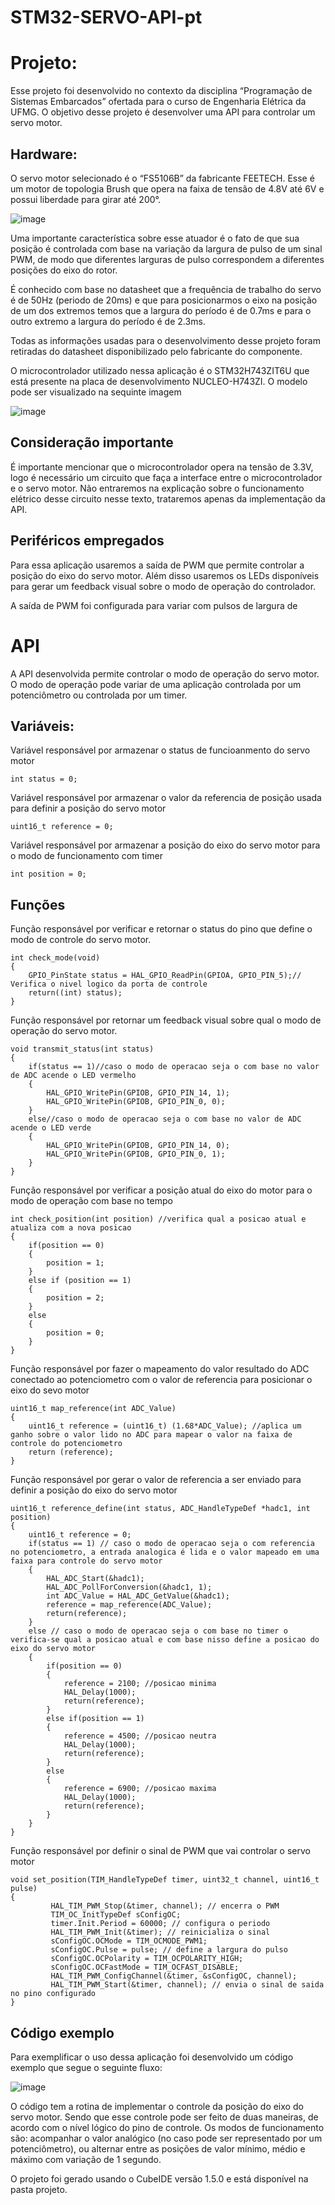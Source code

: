 # STM32-SERVO-API-pt

# Projeto: 

Esse projeto foi desenvolvido no contexto da disciplina “Programação de Sistemas Embarcados” ofertada para o curso de Engenharia Elétrica da UFMG. O objetivo desse projeto é desenvolver uma API para controlar um servo motor.

## Hardware: 

O servo motor selecionado é o “FS5106B” da fabricante FEETECH. Esse é um motor de topologia Brush que opera na faixa de tensão de 4.8V até 6V e possui liberdade para girar até 200°. 

![image](https://user-images.githubusercontent.com/60392063/126249093-1200486c-fb60-4a64-a13b-edd284227e6e.png)

Uma importante característica sobre esse atuador é o fato de que sua posição é controlada com base na variação da largura de pulso de um sinal PWM, de modo que diferentes larguras de pulso correspondem a diferentes posições do eixo do rotor. 

É conhecido com base no datasheet que a frequência de trabalho do servo é de 50Hz (periodo de 20ms) e que para posicionarmos o eixo na posição de um dos extremos temos que a largura do período é de 0.7ms e para o outro extremo a largura do período é de 2.3ms. 

Todas as informações usadas para o desenvolvimento desse projeto foram retiradas do datasheet disponibilizado pelo fabricante do componente. 



O microcontrolador utilizado nessa aplicação é o STM32H743ZIT6U que está presente na placa de desenvolvimento NUCLEO-H743ZI. O modelo pode ser visualizado na sequinte imagem

![image](https://user-images.githubusercontent.com/60392063/126248265-d7cf42ed-005d-430a-baad-bc41f601ade3.png)


## Consideração importante

É importante mencionar que o microcontrolador opera na tensão de 3.3V, logo é necessário um circuito que faça a interface entre o microcontrolador e o servo motor. Não entraremos na explicação sobre o funcionamento elétrico desse circuito nesse texto, trataremos apenas da implementação da API. 

## Periféricos empregados

Para essa aplicação usaremos a saída de PWM que permite controlar a posição do eixo do servo motor. Além disso usaremos os LEDs disponíveis para gerar um feedback visual sobre o modo de operação do controlador. 

A saída de PWM foi configurada para variar com pulsos de largura de 

# API

A API desenvolvida permite controlar o modo de operação do servo motor. O modo de operação pode variar de uma aplicação controlada por um potenciômetro ou controlada por um timer. 

## Variáveis: 
Variável responsável por armazenar o status de funcioanmento do servo motor
```
int status = 0;
```
Variável responsável por armazenar o valor da referencia de posição usada para definir a posição do servo motor
```
uint16_t reference = 0;
```
Variável responsável por armazenar a posição do eixo do servo motor para o modo de funcionamento com timer
```
int position = 0;
```

## Funções

Função responsável por verificar e retornar o status do pino que define o modo de controle do servo motor.
```
int check_mode(void)
{
	GPIO_PinState status = HAL_GPIO_ReadPin(GPIOA, GPIO_PIN_5);// Verifica o nivel logico da porta de controle
	return((int) status);
}
```

Função responsável por retornar um feedback visual sobre qual o modo de operação do servo motor. 
```
void transmit_status(int status) 
{
	if(status == 1)//caso o modo de operacao seja o com base no valor de ADC acende o LED vermelho
	{
		HAL_GPIO_WritePin(GPIOB, GPIO_PIN_14, 1);
		HAL_GPIO_WritePin(GPIOB, GPIO_PIN_0, 0);
	}
	else//caso o modo de operacao seja o com base no valor de ADC acende o LED verde
	{
		HAL_GPIO_WritePin(GPIOB, GPIO_PIN_14, 0);
		HAL_GPIO_WritePin(GPIOB, GPIO_PIN_0, 1);
	}
}
```

Função responsável por verificar a posição atual do eixo do motor para o modo de operação com base no tempo
```
int check_position(int position) //verifica qual a posicao atual e atualiza com a nova posicao
{
	if(position == 0)
	{
		position = 1;
	}
	else if (position == 1)
	{
		position = 2;
	}
	else
	{
		position = 0;
	}
}
```

Função responsável por fazer o mapeamento do valor resultado do ADC conectado ao potenciometro com o valor de referencia para posicionar o eixo do sevo motor
```
uint16_t map_reference(int ADC_Value) 
{
	uint16_t reference = (uint16_t) (1.68*ADC_Value); //aplica um ganho sobre o valor lido no ADC para mapear o valor na faixa de controle do potenciometro
	return (reference);
}
```

Função responsável por gerar o valor de referencia a ser enviado para definir a posição do eixo do servo motor
```
uint16_t reference_define(int status, ADC_HandleTypeDef *hadc1, int position)
{
	uint16_t reference = 0;
	if(status == 1) // caso o modo de operacao seja o com referencia no potenciometro, a entrada analogica é lida e o valor mapeado em uma faixa para controle do servo motor
	{
		HAL_ADC_Start(&hadc1);
		HAL_ADC_PollForConversion(&hadc1, 1);
		int ADC_Value = HAL_ADC_GetValue(&hadc1);
		reference = map_reference(ADC_Value);
		return(reference);
	}
	else // caso o modo de operacao seja o com base no timer o verifica-se qual a posicao atual e com base nisso define a posicao do eixo do servo motor 
	{
		if(position == 0)
		{
			reference = 2100; //posicao minima
			HAL_Delay(1000);
			return(reference);
		}
		else if(position == 1)
		{
			reference = 4500; //posicao neutra
			HAL_Delay(1000);
			return(reference);
		}
		else
		{
			reference = 6900; //posicao maxima
			HAL_Delay(1000);
			return(reference);
		}
	}
}
```

Função responsável por definir o sinal de PWM que vai controlar o servo motor
```
void set_position(TIM_HandleTypeDef timer, uint32_t channel, uint16_t pulse)
{
		 HAL_TIM_PWM_Stop(&timer, channel); // encerra o PWM
		 TIM_OC_InitTypeDef sConfigOC;
		 timer.Init.Period = 60000; // configura o periodo
		 HAL_TIM_PWM_Init(&timer); // reinicializa o sinal
		 sConfigOC.OCMode = TIM_OCMODE_PWM1;
		 sConfigOC.Pulse = pulse; // define a largura do pulso
		 sConfigOC.OCPolarity = TIM_OCPOLARITY_HIGH;
		 sConfigOC.OCFastMode = TIM_OCFAST_DISABLE;
		 HAL_TIM_PWM_ConfigChannel(&timer, &sConfigOC, channel);
		 HAL_TIM_PWM_Start(&timer, channel); // envia o sinal de saida no pino configurado
}
```

## Código exemplo 
Para exemplificar o uso dessa aplicação foi desenvolvido um código exemplo que segue o seguinte fluxo:

![image](https://user-images.githubusercontent.com/60392063/126248060-efb1b393-a129-4ae3-a53c-f0126c9d0df9.png)

O código tem a rotina de implementar o controle da posição do eixo do servo motor. Sendo que esse controle pode ser feito de duas maneiras, de acordo com o nível lógico do pino de controle. Os modos de funcionamento são: acompanhar o valor analógico (no caso pode ser representado por um potenciômetro), ou alternar entre as posições de valor mínimo, médio e máximo com variação de 1 segundo. 

O projeto foi gerado usando o CubeIDE versão 1.5.0 e está disponível na pasta projeto. 
